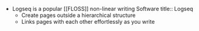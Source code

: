 - Logseq is a popular [[FLOSS]] non-linear writing Software
  title:: Logseq
	- Create pages outside a hierarchical structure
	- Links pages with each other effortlessly as you write